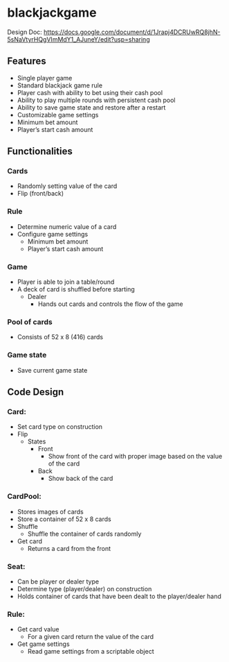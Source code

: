 # blackjackgame

Design Doc:
https://docs.google.com/document/d/1Jrapj4DCRUwRQ8jhN-5sNaVtyrHQgVImMdY1_AJuneY/edit?usp=sharing

## Features  

- Single player game
- Standard blackjack game rule
- Player cash with ability to bet using their cash pool
- Ability to play multiple rounds with persistent cash pool
- Ability to save game state and restore after a restart
- Customizable game settings
- Minimum bet amount
- Player’s start cash amount

## Functionalities  

### Cards  
- Randomly setting value of the card
- Flip (front/back)  

### Rule  
- Determine numeric value of a card
- Configure game settings
  - Minimum bet amount
  - Player’s start cash amount

### Game  
- Player is able to join a table/round
- A deck of card is shuffled before starting
  - Dealer
    - Hands out cards and controls the flow of the game

### Pool of cards  
- Consists of 52 x 8 (416) cards

### Game state  
- Save current game state

## Code Design

### Card:  
- Set card type on construction
- Flip
  - States
    - Front
      - Show front of the card with proper image based on the value of the card
    - Back
      - Show back of the card

### CardPool:  
- Stores images of cards
- Store a container of 52 x 8 cards
- Shuffle
  - Shuffle the container of cards randomly
- Get card
  - Returns a card from the front

### Seat:  
- Can be player or dealer type
- Determine type (player/dealer) on construction
- Holds container of cards that have been dealt to the player/dealer hand

### Rule:  
- Get card value
  - For a given card return the value of the card
- Get game settings
  - Read game settings from a scriptable object
